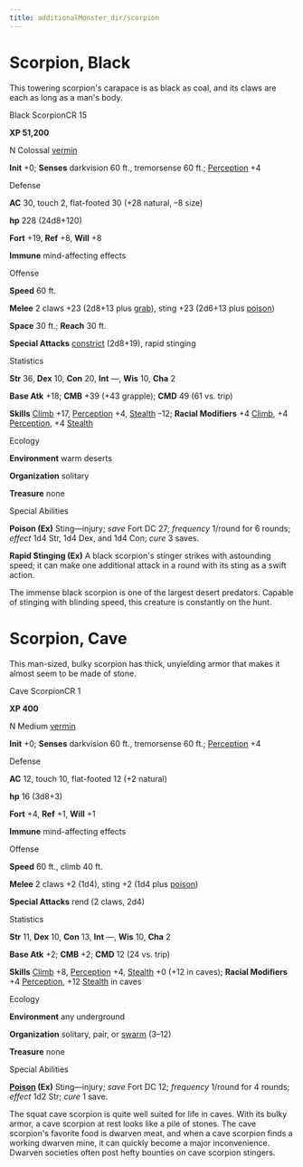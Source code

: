 ```yaml
---
title: additionalMonster_dir/scorpion
---
```

# Scorpion, Black 

This towering scorpion's carapace is as black as coal, and its claws are each as long as a man's body.

Black ScorpionCR 15

**XP 51,200**

N Colossal [vermin](monsters/creatureTypes#_vermin)

**Init** +0; **Senses** darkvision 60 ft., tremorsense 60 ft.; [Perception](additionalMonster_dir/../skill_dir/perception#_perception) +4

Defense

**AC** 30, touch 2, flat-footed 30 (+28 natural, –8 size)

**hp** 228 (24d8+120)

**Fort** +19, **Ref** +8, **Will** +8

**Immune** mind-affecting effects

Offense

**Speed** 60 ft.

**Melee** 2 claws +23 (2d8+13 plus [grab](monsters/universalMonsterRules#_grab)), sting +23 (2d6+13 plus [poison](monster_dir/universalMonsterRules#_poison-(ex-or-su)))

**Space** 30 ft.; **Reach** 30 ft.

**Special Attacks** [constrict](monsters/universalMonsterRules#_constrict) (2d8+19), rapid stinging

Statistics

**Str** 36, **Dex** 10, **Con** 20, **Int** —, **Wis** 10, **Cha** 2

**Base Atk** +18; **CMB** +39 (+43 grapple); **CMD** 49 (61 vs. trip)

**Skills** [Climb](additionalMonster_dir/../skill_dir/climb#_climb) +17, [Perception](additionalMonsters/../skill_dir/perception#_perception) +4, [Stealth](additionalMonsters/../skill_dir/stealth#_stealth) –12; **Racial Modifiers** +4 [Climb](additionalMonsters/../skill_dir/climb#_climb), +4 [Perception](additionalMonsters/../skill_dir/perception#_perception), +4 [Stealth](additionalMonsters/../skill_dir/stealth#_stealth)

Ecology

**Environment** warm deserts

**Organization** solitary

**Treasure** none

Special Abilities

**Poison (Ex)** Sting—injury; _save_ Fort DC 27; _frequency_ 1/round for 6 rounds; _effect_ 1d4 Str, 1d4 Dex, and 1d4 Con; _cure_ 3 saves.

**Rapid Stinging (Ex)** A black scorpion's stinger strikes with astounding speed; it can make one additional attack in a round with its sting as a swift action.

The immense black scorpion is one of the largest desert predators. Capable of stinging with blinding speed, this creature is constantly on the hunt.

# Scorpion, Cave

This man-sized, bulky scorpion has thick, unyielding armor that makes it almost seem to be made of stone.

Cave ScorpionCR 1

**XP 400**

N Medium [vermin](monster_dir/creatureTypes#_vermin)

**Init** +0; **Senses** darkvision 60 ft., tremorsense 60 ft.; [Perception](additionalMonsters/../skill_dir/perception#_perception) +4

Defense

**AC** 12, touch 10, flat-footed 12 (+2 natural)

**hp** 16 (3d8+3)

**Fort** +4, **Ref** +1, **Will** +1

**Immune** mind-affecting effects

Offense

**Speed** 60 ft., climb 40 ft.

**Melee** 2 claws +2 (1d4), sting +2 (1d4 plus [poison](monsters/universalMonsterRules#_poison-(ex-or-su)))

**Special Attacks** rend (2 claws, 2d4)

Statistics

**Str** 11, **Dex** 10, **Con** 13, **Int** —, **Wis** 10, **Cha** 2

**Base Atk** +2; **CMB** +2; **CMD** 12 (24 vs. trip)

**Skills** [Climb](additionalMonster_dir/../skill_dir/climb#_climb) +8, [Perception](additionalMonsters/../skill_dir/perception#_perception) +4, [Stealth](additionalMonsters/../skill_dir/stealth#_stealth) +0 (+12 in caves); **Racial Modifiers** +4 [Perception](additionalMonsters/../skill_dir/perception#_perception), +12 [Stealth](additionalMonsters/../skill_dir/stealth#_stealth) in caves

Ecology

**Environment** any underground

**Organization** solitary, pair, or [swarm](monsters/creatureTypes#_swarm-subtype) (3–12)

**Treasure** none

Special Abilities

**[Poison](monster_dir/universalMonsterRules#_poison-(ex-or-su)) (Ex)** Sting—injury; _save_ Fort DC 12; _frequency_ 1/round for 4 rounds; _effect_ 1d2 Str; _cure_ 1 save.

The squat cave scorpion is quite well suited for life in caves. With its bulky armor, a cave scorpion at rest looks like a pile of stones. The cave scorpion's favorite food is dwarven meat, and when a cave scorpion finds a working dwarven mine, it can quickly become a major inconvenience. Dwarven societies often post hefty bounties on cave scorpion stingers.

